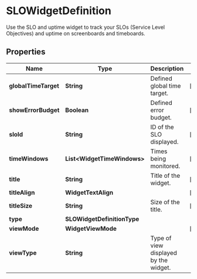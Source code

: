 # SLOWidgetDefinition

Use the SLO and uptime widget to track your SLOs (Service Level Objectives) and uptime on screenboards and timeboards.

## Properties

| Name                 | Type                              | Description                           | Notes      |
| -------------------- | --------------------------------- | ------------------------------------- | ---------- |
| **globalTimeTarget** | **String**                        | Defined global time target.           | [optional] |
| **showErrorBudget**  | **Boolean**                       | Defined error budget.                 | [optional] |
| **sloId**            | **String**                        | ID of the SLO displayed.              | [optional] |
| **timeWindows**      | **List&lt;WidgetTimeWindows&gt;** | Times being monitored.                | [optional] |
| **title**            | **String**                        | Title of the widget.                  | [optional] |
| **titleAlign**       | **WidgetTextAlign**               |                                       | [optional] |
| **titleSize**        | **String**                        | Size of the title.                    | [optional] |
| **type**             | **SLOWidgetDefinitionType**       |                                       |
| **viewMode**         | **WidgetViewMode**                |                                       | [optional] |
| **viewType**         | **String**                        | Type of view displayed by the widget. |

